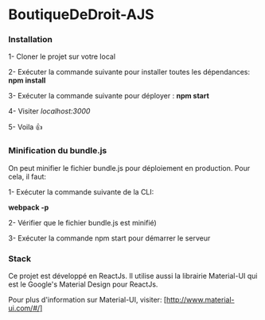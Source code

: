# BoutiqueDeDroit-AJS

### Installation

1- Cloner le projet sur votre local

2- Exécuter la commande suivante pour installer toutes les dépendances: **npm install**

3- Exécuter la commande suivante pour déployer : **npm start**

4- Visiter *localhost:3000*

5- Voila :thumbsup:

### Minification du bundle.js

On peut minifier le fichier bundle.js pour déploiement en production. Pour cela, il faut:

1- Exécuter la commande suivante de la CLI: 

**webpack -p** 

2- Vérifier que le fichier bundle.js est minifié)

3- Exécuter la commande npm start pour démarrer le serveur

### Stack

Ce projet est développé en ReactJs. Il utilise aussi la librairie Material-UI qui est le Google's Material Design pour ReactJs.

Pour plus d'information sur Material-UI, visiter: [http://www.material-ui.com/#/]
